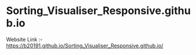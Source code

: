 # Sorting_Visualiser_Responsive.github.io

Website Link :- https://b20191.github.io/Sorting_Visualiser_Responsive.github.io/
